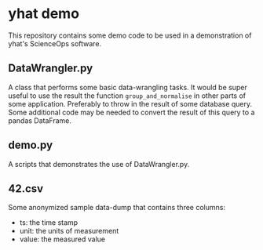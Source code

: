 # yhat demo
This repository contains some demo code to be used in a demonstration of yhat's ScienceOps software.

## DataWrangler.py
A class that performs some basic data-wrangling tasks. It would be super useful to use the result the function `group_and_normalise` in other parts of some application. Preferably to throw in the result of some database query. Some additional code may be needed to convert the result of this query to a pandas DataFrame.

## demo.py
A scripts that demonstrates the use of DataWrangler.py.

## 42.csv
Some anonymized sample data-dump that contains three columns:
- ts: the time stamp
- unit: the units of measurement
- value: the measured value

